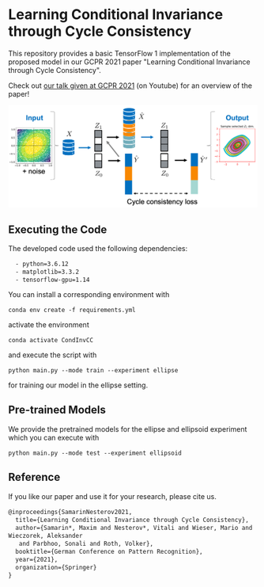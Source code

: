 # Learning Conditional Invariance through Cycle Consistency
This repository provides a basic TensorFlow 1 implementation of the proposed model in our GCPR 2021 paper "Learning Conditional Invariance through Cycle Consistency".

Check out [our talk given at GCPR 2021](https://www.youtube.com/watch?v=wdbSLlmBTBI) (on Youtube) for an overview of the paper!

![Modell illustration](images/model_illustration.png "U-Net for Soil Erosion Segmentation")

## Executing the Code

The developed code used the following dependencies:

```
  - python=3.6.12
  - matplotlib=3.3.2
  - tensorflow-gpu=1.14
```

You can install a corresponding environment with

```
conda env create -f requirements.yml
```

activate the environment

```
conda activate CondInvCC
```

and execute the script with


```
python main.py --mode train --experiment ellipse
```

for training our model in the ellipse setting.


## Pre-trained Models

We provide the pretrained models for the ellipse and ellipsoid experiment which you can 
execute with 

```
python main.py --mode test --experiment ellipsoid
```


## Reference

If you like our paper and use it for your research, please cite us.

```
@inproceedings{SamarinNesterov2021,
  title={Learning Conditional Invariance through Cycle Consistency},
  author={Samarin*, Maxim and Nesterov*, Vitali and Wieser, Mario and Wieczorek, Aleksander
   and Parbhoo, Sonali and Roth, Volker},
  booktitle={German Conference on Pattern Recognition},
  year={2021},
  organization={Springer}
}

```